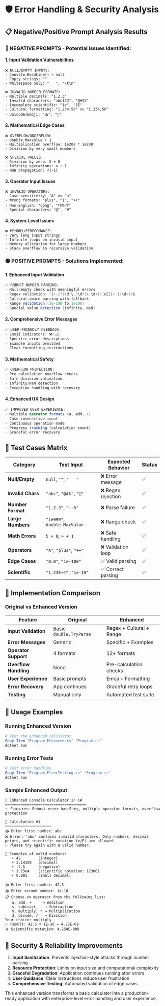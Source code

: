 # 🛡️ Error Handling & Security Analysis

## 📋 Negative/Positive Prompt Analysis Results

### 🔴 NEGATIVE PROMPTS - Potential Issues Identified:

#### 1. **Input Validation Vulnerabilities**
```
❌ NULL/EMPTY INPUTS:
- Console.ReadLine() → null
- Empty strings: ""
- Whitespace only: "   ", "\t\n"

❌ INVALID NUMBER FORMATS:
- Multiple decimals: "1.2.3"
- Invalid characters: "abc123", "@#$%"
- Incomplete scientific: "1e", "1E"
- Cultural formatting: "1,234.56" vs "1.234,56"
- Unicode/Emoji: "五", "🔢"
```

#### 2. **Mathematical Edge Cases**
```
❌ OVERFLOW/UNDERFLOW:
- double.MaxValue + 1
- Multiplication overflow: 1e200 * 1e200
- Division by very small numbers

❌ SPECIAL VALUES:
- Division by zero: 5 ÷ 0
- Infinity operations: ∞ + 1
- NaN propagation: √(-1)
```

#### 3. **Operator Input Issues**
```
❌ INVALID OPERATORS:
- Case sensitivity: "A" vs "a"
- Wrong formats: "plus", "1", "++"
- Non-English: "cộng", "더하기"
- Special characters: "@", "#"
```

#### 4. **System-Level Issues**
```
❌ MEMORY/PERFORMANCE:
- Very long input strings
- Infinite loops on invalid input
- Memory allocation for large numbers
- Stack overflow in recursive validation
```

### 🟢 POSITIVE PROMPTS - Solutions Implemented:

#### 1. **Enhanced Input Validation**
```csharp
✅ ROBUST NUMBER PARSING:
- Null/empty check with meaningful errors
- Regex validation: ^[+-]?(\d+\.?\d*|\.\d+)([eE][+-]?\d+)?$
- Cultural-aware parsing with fallback
- Range validation (1e-100 to 1e100)
- Special value detection (Infinity, NaN)
```

#### 2. **Comprehensive Error Messages**
```csharp
✅ USER-FRIENDLY FEEDBACK:
- Emoji indicators: ❌✅⚠️🔄
- Specific error descriptions
- Example inputs provided
- Clear formatting instructions
```

#### 3. **Mathematical Safety**
```csharp
✅ OVERFLOW PROTECTION:
- Pre-calculation overflow checks
- Safe division validation
- Infinity/NaN detection
- Exception handling with recovery
```

#### 4. **Enhanced UX Design**
```csharp
✅ IMPROVED USER EXPERIENCE:
- Multiple operator formats (a, add, +)
- Case-insensitive input
- Continuous operation mode
- Progress tracking (calculation count)
- Graceful error recovery
```

## 🧪 Test Cases Matrix

| Category | Test Input | Expected Behavior | Status |
|----------|------------|-------------------|---------|
| **Null/Empty** | `null`, `""`, `"   "` | ❌ Error message | ✅ |
| **Invalid Chars** | `"abc"`, `"@#$"`, `"🔢"` | ❌ Regex rejection | ✅ |
| **Number Format** | `"1.2.3"`, `"--5"` | ❌ Parse failure | ✅ |
| **Large Numbers** | `"1e999"`, `double.MaxValue` | ❌ Range check | ✅ |
| **Math Errors** | `5 ÷ 0`, `∞ + 1` | ❌ Safe handling | ✅ |
| **Operators** | `"A"`, `"plus"`, `"++"` | ❌ Validation loop | ✅ |
| **Edge Cases** | `"0.0"`, `"1e-100"` | ✅ Valid parsing | ✅ |
| **Scientific** | `"1.23E+4"`, `"1e-10"` | ✅ Correct parsing | ✅ |

## 🔧 Implementation Comparison

### Original vs Enhanced Version

| Feature | Original | Enhanced |
|---------|----------|----------|
| **Input Validation** | Basic `double.TryParse` | Regex + Cultural + Range |
| **Error Messages** | Generic | Specific + Examples |
| **Operator Support** | 4 formats | 12+ formats |
| **Overflow Handling** | None | Pre-calculation checks |
| **User Experience** | Basic prompts | Emoji + Formatting |
| **Error Recovery** | App continues | Graceful retry loops |
| **Testing** | Manual only | Automated test suite |

## 🚀 Usage Examples

### Running Enhanced Version
```powershell
# Test the enhanced calculator
Copy-Item "Program_Enhanced.cs" "Program.cs"
dotnet run
```

### Running Error Tests
```powershell
# Test error handling
Copy-Item "Program_ErrorTesting.cs" "Program.cs"
dotnet run
```

### Sample Enhanced Output
```
🧮 Enhanced Console Calculator in C#
=====================================
✨ Features: Robust error handling, multiple operator formats, overflow protection

🔢 Calculation #1
─────────────────────
📥 Enter first number: abc
❌ Error: 'abc' contains invalid characters. Only numbers, decimal points, and scientific notation (e/E) are allowed.
🔄 Please try again with a valid number.

📝 Examples of valid numbers:
   • 42        (integer)
   • 3.14159   (decimal)
   • -7.5      (negative)
   • 1.23e4    (scientific notation: 12300)
   • 0.001     (small decimal)

📥 Enter first number: 42.5
📥 Enter second number: 1e-10
📋 Choose an operator from the following list:
   a, add, +     → Addition
   s, subtract, - → Subtraction
   m, multiply, * → Multiplication
   d, divide, /   → Division
Your choice: multiply
✅ Result: 42.5 × 1E-10 = 4.25E-09
📊 Scientific notation: 4.250E-009
```

## 🎯 Security & Reliability Improvements

1. **Input Sanitization**: Prevents injection-style attacks through number parsing
2. **Resource Protection**: Limits on input size and computational complexity
3. **Graceful Degradation**: Application continues running after errors
4. **User Guidance**: Clear instructions reduce user frustration
5. **Comprehensive Testing**: Automated validation of edge cases

This enhanced version transforms a basic calculator into a production-ready application with enterprise-level error handling and user experience.